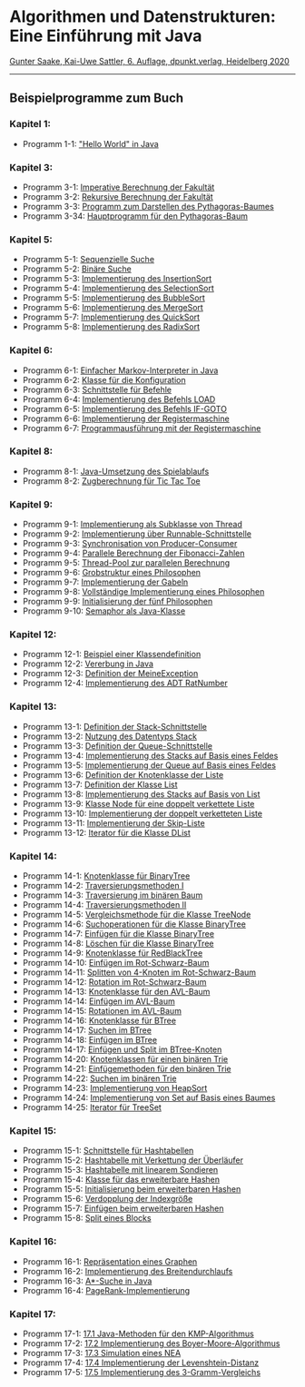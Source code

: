 # Algorithmen und Datenstrukturen: Eine Einführung mit Java

[Gunter Saake, Kai-Uwe Sattler, 6. Auflage, dpunkt.verlag, Heidelberg 2020](https://www.dpunkt.de/buecher/13632/9783864907692-algorithmen-und-datenstrukturen.html)

---

## Beispielprogramme zum Buch

### Kapitel 1: 

* Programm 1-1: ["Hello World" in Java](ch_01/Hello.java) 

### Kapitel 3:

* Programm 3-1: [Imperative Berechnung der Fakultät](ch_03/FacImperative.java)
* Programm 3-2: [Rekursive Berechnung der Fakultät](ch_03/FacRecursive.java)
* Programm 3-3: [Programm zum Darstellen des Pythagoras-Baumes](ch_03/PythagorasTree.java)
* Programm 3-34: [Hauptprogramm für den Pythagoras-Baum](ch_03/PythagorasTreeFrame.java)

### Kapitel 5:

* Programm 5-1: [Sequenzielle Suche](ch_05/SeqSearch.java)
* Programm 5-2: [Binäre Suche](ch_05/BinSearch.java)
* Programm 5-3: [Implementierung des InsertionSort](ch_05/Sort.java#L31)
* Programm 5-4: [Implementierung des SelectionSort](ch_05/Sort.java#L49)
* Programm 5-5: [Implementierung des BubbleSort](ch_05/Sort.java#L87)
* Programm 5-6: [Implementierung des MergeSort](ch_05/Sort.java#L137)
* Programm 5-7: [Implementierung des QuickSort](ch_05/Sort.java#L182)
* Programm 5-8: [Implementierung des RadixSort](ch_05/Sort.java#L189)

### Kapitel 6:

* Programm 6-1: [Einfacher Markov-Interpreter in Java](ch_06/Markov.java)
* Programm 6-2: [Klasse für die Konfiguration](ch_06/Configuration.java) 
* Programm 6-3: [Schnittstelle für Befehle](ch_06/Instruction.java)
* Programm 6-4: [Implementierung des Befehls LOAD](ch_06/Load.java) 
* Programm 6-5: [Implementierung des Befehls IF-GOTO](ch_06/IfGoto.java) 
* Programm 6-6: [Implementierung der Registermaschine](ch_06/Machine.java)
* Programm 6-7: [Programmausführung mit der Registermaschine](ch_06/Machine.java#L27) 

### Kapitel 8:

* Programm 8-1: [Java-Umsetzung des Spielablaufs](ch_08/TicTacToe.java#L189)
* Programm 8-2: [Zugberechnung für Tic Tac Toe](ch_08/TicTacToe.java#L125)

### Kapitel 9:

* Programm 9-1: [Implementierung als Subklasse von Thread](ch_09/Heartbeat1.java)
* Programm 9-2: [Implementierung über Runnable-Schnittstelle](ch_09/Heartbeat2.java)
* Programm 9-3: [Synchronisation von Producer-Consumer](ch_09/Producer.java)
* Programm 9-4: [Parallele Berechnung der Fibonacci-Zahlen](ch_09/Fibonacci.java)
* Programm 9-5: [Thread-Pool zur parallelen Berechnung](ch_09/FibonacciPool.java)
* Programm 9-6: [Grobstruktur eines Philosophen](ch_09/Philosopher.java)
* Programm 9-7: [Implementierung der Gabeln](ch_09/Forks.java)
* Programm 9-8: [Vollständige Implementierung eines Philosophen](ch_09/Philosopher.java)
* Programm 9-9: [Initialisierung der fünf Philosophen](ch_09/PhilosopherRun.java)
* Programm 9-10: [Semaphor als Java-Klasse](ch_09/Semaphore.java)

### Kapitel 12:

* Programm 12-1: [Beispiel einer Klassendefinition](ch_12/Rechteck.java)
* Programm 12-2: [Vererbung in Java](ch_12/Rechteck2.java)
* Programm 12-3: [Definition der MeineException](ch_12/MeineException.java)
* Programm 12-4: [Implementierung des ADT RatNumber](ch_12/RatNumber.java)

### Kapitel 13:

* Programm 13-1: [Definition der Stack-Schnittstelle](ch_13/Stack.java)
* Programm 13-2: [Nutzung des Datentyps Stack](ch_13/StackExample.java)
* Programm 13-3: [Definition der Queue-Schnittstelle](ch_13/Queue.java)
* Programm 13-4: [Implementierung des Stacks auf Basis eines Feldes](ch_13/ArrayStack.java)
* Programm 13-5: [Implementierung der Queue auf Basis eines Feldes](ch_13/ArrayQueue.java)
* Programm 13-6: [Definition der Knotenklasse der Liste](ch_13/List.java#L2)
* Programm 13-7: [Definition der Klasse List](ch_13/List.java)
* Programm 13-8: [Implementierung des Stacks auf Basis von List](ch_13/ListStack.java)
* Programm 13-9: [Klasse Node für eine doppelt verkettete Liste](ch_13/DList.java#2)
* Programm 13-10: [Implementierung der doppelt verketteten Liste](ch_13/DList.java)
* Programm 13-11: [Implementierung der Skip-Liste](ch_13/)
* Programm 13-12: [Iterator für die Klasse DList](ch_13/DList.java#41)

### Kapitel 14:

* Programm 14-1: [Knotenklasse für BinaryTree](ch_14/TreeNode.java)
* Programm 14-2: [Traversierungsmethoden I](ch_14/BinaryTree.java#L53)
* Programm 14-3: [Traversierung im binären Baum](ch_14/BinaryTree.java#L88)
* Programm 14-4: [Traversierungsmethoden II](ch_14/BinaryTree.java#L77)
* Programm 14-5: [Vergleichsmethode für die Klasse TreeNode](ch_14/)
* Programm 14-6: [Suchoperationen für die Klasse BinaryTree](ch_14/BinarySearchTree.java#28)
* Programm 14-7: [Einfügen für die Klasse BinaryTree](ch_14/BinarySearchTree.java#L7)
* Programm 14-8: [Löschen für die Klasse BinaryTree](ch_14/BinarySearchTree.java#L78)
* Programm 14-9: [Knotenklasse für RedBlackTree](ch_14/)
* Programm 14-10: [Einfügen im Rot-Schwarz-Baum](ch_14/)
* Programm 14-11: [Splitten von 4-Knoten im Rot-Schwarz-Baum](ch_14/)
* Programm 14-12: [Rotation im Rot-Schwarz-Baum](ch_14/)
* Programm 14-13: [Knotenklasse für den AVL-Baum](ch_14/AVLTree.java)
* Programm 14-14: [Einfügen im AVL-Baum](ch_14/AVLTree.java)
* Programm 14-15: [Rotationen im AVL-Baum](ch_14/AVLTree.java)
* Programm 14-16: [Knotenklasse für BTree](ch_14/)
* Programm 14-17: [Suchen im BTree](ch_14/)
* Programm 14-18: [Einfügen im BTree](ch_14/)
* Programm 14-17: [Einfügen und Split im BTree-Knoten](ch_14/)
* Programm 14-20: [Knotenklassen für einen binären Trie](ch_14/Trie.java)
* Programm 14-21: [Einfügemethoden für den binären Trie](ch_14/Trie.java)
* Programm 14-22: [Suchen im binären Trie](ch_14/Trie.java)
* Programm 14-23: [Implementierung von HeapSort](ch_14/HeapSort.java)
* Programm 14-24: [Implementierung von Set auf Basis eines Baumes](ch_14/)
* Programm 14-25: [Iterator für TreeSet](ch_14/)

### Kapitel 15:

* Programm 15-1: [Schnittstelle für Hashtabellen](ch_15/Hashing.java)
* Programm 15-2: [Hashtabelle mit Verkettung der Überläufer](ch_15/LinkedHashTable.java)
* Programm 15-3: [Hashtabelle mit linearem Sondieren](ch_15/HashTable.java)
* Programm 15-4: [Klasse für das erweiterbare Hashen ](ch15/ExtendibleHashing.java)
* Programm 15-5: [Initialisierung beim erweiterbaren Hashen](ch_15/ExtendibleHashing.java#L42)
* Programm 15-6: [Verdopplung der Indexgröße](ch_15/ExtendibleHashing.java#L49)
* Programm 15-7: [Einfügen beim erweiterbaren Hashen](ch_15/ExtendibleHashing.java#L60)
* Programm 15-8: [Split eines Blocks](ch_15/ExtendibleHashing.java#L84)

### Kapitel 16:

* Programm 16-1: [Repräsentation eines Graphen](ch_16/Graph.java)
* Programm 16-2: [Implementierung des Breitendurchlaufs](ch_16/GraphSearch.java)
* Programm 16-3: [A*-Suche in Java](ch_16/AStarSearch.java)
* Programm 16-4: [PageRank-Implementierung](ch_16/PageRank.java)

### Kapitel 17:

* Programm 17-1: [17.1 Java-Methoden für den KMP-Algorithmus](ch_17/KMP.java)
* Programm 17-2: [17.2 Implementierung des Boyer-Moore-Algorithmus](ch_17/BMSearch.java)
* Programm 17-3: [17.3 Simulation eines NEA](ch_17/NEA.java)
* Programm 17-4: [17.4 Implementierung der Levenshtein-Distanz](ch_17/Levenshtein.java)
* Programm 17-5: [17.5 Implementierung des 3-Gramm-Vergleichs](ch_17/NGrams.java)